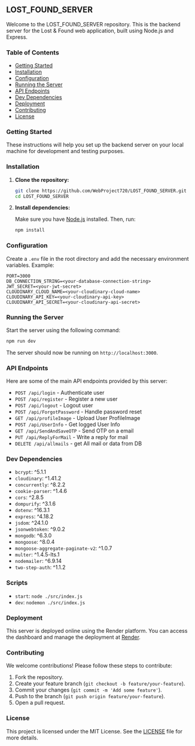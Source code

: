 ## LOST_FOUND_SERVER

Welcome to the LOST_FOUND_SERVER repository. This is the backend server for the Lost & Found web application, built using Node.js and Express.

### Table of Contents

- [Getting Started](#getting-started)
- [Installation](#installation)
- [Configuration](#configuration)
- [Running the Server](#running-the-server)
- [API Endpoints](#api-endpoints)
- [Dev Dependencies](#dev-dependencies)
- [Deployment](#deployment)
- [Contributing](#contributing)
- [License](#license)

### Getting Started

These instructions will help you set up the backend server on your local machine for development and testing purposes.

### Installation

1. **Clone the repository:**

   ```bash
   git clone https://github.com/WebProject720/LOST_FOUND_SERVER.git
   cd LOST_FOUND_SERVER
   ```

2. **Install dependencies:**

   Make sure you have [Node.js](https://nodejs.org/) installed. Then, run:

   ```bash
   npm install
   ```

### Configuration

Create a `.env` file in the root directory and add the necessary environment variables. Example:

```plaintext
PORT=3000
DB_CONNECTION_STRING=<your-database-connection-string>
JWT_SECRET=<your-jwt-secret>
CLOUDINARY_CLOUD_NAME=<your-cloudinary-cloud-name>
CLOUDINARY_API_KEY=<your-cloudinary-api-key>
CLOUDINARY_API_SECRET=<your-cloudinary-api-secret>
```

### Running the Server

Start the server using the following command:

```bash
npm run dev
```

The server should now be running on `http://localhost:3000`.

### API Endpoints

Here are some of the main API endpoints provided by this server:

- `POST /api/login` - Authenticate user
- `POST /api/register` - Register a new user
- `POST /api/logout` - Logout user
- `POST /api/ForgotPassword` - Handle password reset
- `GET /api/profileImage` - Upload User ProfileImage
- `POST /api/UserInfo` - Get logged User Info
- `GET /api/SendAndSaveOTP` - Send OTP on a email
- `PUT /api/ReplyForMail` - Write a reply for mail
- `DELETE /api/allmails` - get All mail or data from DB

### Dev Dependencies

- `bcrypt`: ^5.1.1
- `cloudinary`: ^1.41.2
- `concurrently`: ^8.2.2
- `cookie-parser`: ^1.4.6
- `cors`: ^2.8.5
- `dompurify`: ^3.1.6
- `dotenv`: ^16.3.1
- `express`: ^4.18.2
- `jsdom`: ^24.1.0
- `jsonwebtoken`: ^9.0.2
- `mongodb`: ^6.3.0
- `mongoose`: ^8.0.4
- `mongoose-aggregate-paginate-v2`: ^1.0.7
- `multer`: ^1.4.5-lts.1
- `nodemailer`: ^6.9.14
- `two-step-auth`: ^1.1.2

### Scripts

- `start`: `node ./src/index.js`
- `dev`: `nodemon ./src/index.js`

### Deployment

This server is deployed online using the Render platform. You can access the dashboard and manage the deployment at [Render](https://dashboard.render.com/).

### Contributing

We welcome contributions! Please follow these steps to contribute:

1. Fork the repository.
2. Create your feature branch (`git checkout -b feature/your-feature`).
3. Commit your changes (`git commit -m 'Add some feature'`).
4. Push to the branch (`git push origin feature/your-feature`).
5. Open a pull request.

### License

This project is licensed under the MIT License. See the [LICENSE](https://github.com/WebProject720?tab=repositories) file for more details.
